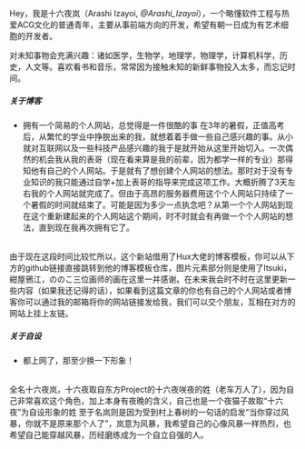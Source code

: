 Hey，我是十六夜岚（Arashi Izayoi, _@Arashi_Izayoi_），一个略懂软件工程与热爱ACG文化的普通青年，主要从事前端方向的开发，希望有朝一日成为有艺术细胞的开发者。


对未知事物会充满兴趣：诸如医学，生物学，地理学，物理学，计算机科学，历史，人文等。喜欢看书和音乐，常常因为接触未知的新鲜事物投入太多，而忘记时间。


##### 关于博客

- 拥有一个简易的个人网站，总觉得是一件很酷的事
      在3年的暑假，正值高考后，从繁忙的学业中挣脱出来的我，就想着着手做一些自己感兴趣的事。从小就对互联网以及一些科技产品感兴趣的我于是就开始从这里开始切入。一次偶然的机会我从我的表哥（现在看来算是我的前辈，因为都学一样的专业）那得知他有自己的个人网站。于是就有了想创建个人网站的想法。那时对于没有专业知识的我只能通过自学+加上表哥的指导来完成这项工作。大概折腾了3天左右我的个人网站就完成了。但由于高昂的服务器费用这个个人网站只持续了一个暑假的时间就结束了。可能是因为多少一点执念吧？从第一个个人网站到现在这个重新建起来的个人网站这个期间，时不时就会有再做一个个人网站的想法，直到现在我再次拥有它了。
<br>
      由于现在这段时间比较忙所以，这个新站借用了Hux大佬的博客模板，你可以从下方的github链接直接跳转到他的博客模板仓库，图片元素部分则是使用了Itsuki，紺屋鴉江，ののこ三位画师的画在这里一并感谢。在未来我会时不时在这里更新一些内容（如果我还记得的话），如果看到这篇文章的你也有自己的个人网站或者博客你可以通过我的邮箱将你的网站链接发给我，我们可以交个朋友，互相在对方的网站上挂上友链。
  
  


##### 关于自设

- 都上网了，那至少换一下形象！
<br>
      全名十六夜岚，十六夜取自东方Project的十六夜咲夜的姓（老车万人了），因为自己非常喜欢这个角色，加上本身有夜晚的含义，自己也是一个夜猫子故取“十六夜”为自设形象的姓
      至于名岚则是因为受到村上春树的一句话的启发“当你穿过风暴，你就不是原来那个人了”，岚意为风暴，我希望自己的心像风暴一样热烈，也希望自己能穿越风暴，历经磨练成为一个自立自强的人。

  
